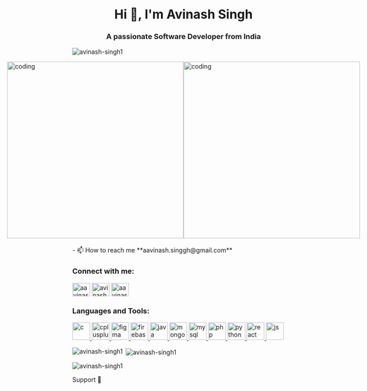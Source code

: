 <h1 align="center">Hi 👋, I'm Avinash Singh</h1>
<h3 align="center">A passionate Software Developer from India</h3>

<p align="left"> <img src="https://komarev.com/ghpvc/?username=avinash-singh1&label=Profile%20views&color=0e75b6&style=flat" alt="avinash-singh1" /> </p>

<div style="display: flex; justify-content: center;">
  <img width="400" src="https://user-images.githubusercontent.com/55389276/140866485-8fb1c876-9a8f-4d6a-98dc-08c4981eaf70.gif" alt="coding">
  <img width="400" hieght="200" src="https://user-images.githubusercontent.com/74038190/212741999-016fddbd-617a-4448-8042-0ecf907aea25.gif" alt="coding">
</div>

<br>
- 📫 How to reach me **aavinash.singgh@gmail.com**

<h3 align="left">Connect with me:</h3>
<p align="left">
<a href="https://twitter.com/aavinashsinggh" target="blank"><img align="center" src="https://encrypted-tbn0.gstatic.com/images?q=tbn:ANd9GcQCwa9CGpbMF_BPbtkKp8qIik76xM0MmjSyFA&usqp=CAU" alt="aavinashsinggh" height="30" width="40" /></a>
<a href="https://www.linkedin.com/in/avinashsinghh/" target="blank"><img align="center" src="https://play-lh.googleusercontent.com/kMofEFLjobZy_bCuaiDogzBcUT-dz3BBbOrIEjJ-hqOabjK8ieuevGe6wlTD15QzOqw" alt="avinash singh" height="30" width="40" /></a>
<a href="https://instagram.com/avinash.singgh" target="blank"><img align="center" src="https://upload.wikimedia.org/wikipedia/commons/thumb/e/e7/Instagram_logo_2016.svg/2048px-Instagram_logo_2016.svg.png"   alt="aavinash.singgh" height="30" width="40" /></a>
</p>

<h3 align="left">Languages and Tools:</h3>
<p align="left"> 
<a href="https://www.cprogramming.com/" target="_blank" rel="noreferrer"> <img src="https://i.pinimg.com/originals/6e/46/e7/6e46e7dbe2bb73dacc055e5dbd85c3ad.png" alt="c" width="40" height="40"/> </a> 
<a href="https://www.w3schools.com/cpp/" target="_blank" rel="noreferrer"> <img src="https://upload.wikimedia.org/wikipedia/commons/thumb/1/18/ISO_C%2B%2B_Logo.svg/640px-ISO_C%2B%2B_Logo.svg.png" alt="cplusplus" width="40" height="40"/> </a> 
<a href="https://www.figma.com/" target="_blank" rel="noreferrer"> <img src="https://www.vectorlogo.zone/logos/figma/figma-icon.svg" alt="figma" width="40" height="40"/> </a> 
<a href="https://firebase.google.com/" target="_blank" rel="noreferrer"> <img src="https://www.vectorlogo.zone/logos/firebase/firebase-icon.svg" alt="firebase" width="40" height="40"/> </a> 
<a href="https://www.java.com" target="_blank" rel="noreferrer"> <img src="https://1000logos.net/wp-content/uploads/2020/09/Java-Logo.png" alt="java" width="40" height="40"/> </a> 
<a href="https://www.mongodb.com/" target="_blank" rel="noreferrer"> <img src="https://static.javatpoint.com/mongodb/images/mongodb-tutorial.jpg" alt="mongodb" width="40" height="40"/> </a> 
<a href="https://www.mysql.com/" target="_blank" rel="noreferrer"> <img src="https://styles.redditmedia.com/t5_2qm6k/styles/communityIcon_dhjr6guc03x51.png" alt="mysql" width="40" height="40"/> </a> 
<a href="https://www.php.net" target="_blank" rel="noreferrer"> <img src="https://upload.wikimedia.org/wikipedia/commons/thumb/2/27/PHP-logo.svg/1200px-PHP-logo.svg.png" alt="php" width="40" height="40"/> </a> 
<a href="https://www.python.org" target="_blank" rel="noreferrer"> <img src="https://upload.wikimedia.org/wikipedia/commons/thumb/c/c3/Python-logo-notext.svg/935px-Python-logo-notext.svg.png" alt="python" width="40" height="40"/> </a> 
<a href="https://reactjs.org/" target="_blank" rel="noreferrer"> <img src="https://upload.wikimedia.org/wikipedia/commons/thumb/a/a7/React-icon.svg/1200px-React-icon.svg.png" alt="react" width="40" height="40"/> </a>  
<a href="https://reactjs.org/" target="_blank" rel="noreferrer"> <img src="https://1000logos.net/wp-content/uploads/2020/09/JavaScript-Logo.png" alt="js" width="40" height="40"/> </a>
</p>

<p><img align="left" src="https://github-readme-stats.vercel.app/api/top-langs?username=avinash-singh1&show_icons=true&locale=en&layout=compact" alt="avinash-singh1" /></p>

<p>&nbsp;<img align="center" src="https://github-readme-stats.vercel.app/api?username=avinash-singh1&show_icons=true&locale=en" alt="avinash-singh1" /></p>

<p><img align="center" src="https://github-readme-streak-stats.herokuapp.com/?user=avinash-singh1&" alt="avinash-singh1" /></p>

Support 🙏
